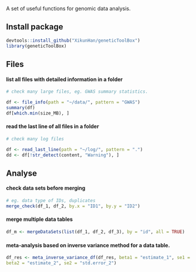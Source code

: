 

A set of useful functions for genomic data analysis. 

## Install package
```r
devtools::install_github("XikunHan/geneticToolBox")
library(geneticToolBox)
```


## Files
#### list all files with detailed information in a folder
```r
# check many large files, eg. GWAS summary statistics.

df <- file_info(path = "~/data/", pattern = "GWAS")
summary(df)
df[which.min(size_MB), ]
```

#### read the last line of all files in a folder
```r
# check many log files

df <- read_last_line(path = "~/log/", pattern = ".")
dd <- df[!str_detect(content, "Warning"), ]
```


## Analyse
#### check data sets before merging
```r
# eg. data type of IDs, duplicates
merge_check(df_1, df_2, by.x = "ID1", by.y = "ID2")
```


#### merge multiple data tables
```r
df_m <- mergeDataSets(list(df_1, df_2, df_3), by = "id", all = TRUE)
```


#### meta-analysis based on inverse variance method for a data table.
```r
df_res <- meta_inverse_variance_df(df_res, beta1 = "estimate_1", se1 = "std.error_1", 
beta2 = "estimate_2", se2 = "std.error_2")
```
